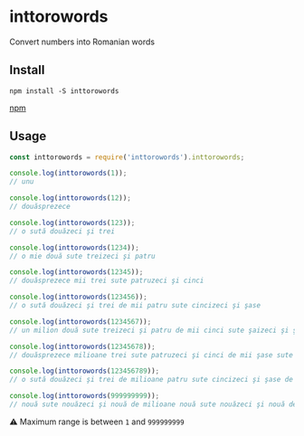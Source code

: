 # inttorowords
Convert numbers into Romanian words
## Install
```
npm install -S inttorowords
```

[npm](https://www.npmjs.com/package/inttorowords)
## Usage
```js 
const inttorowords = require('inttorowords').inttorowords;

console.log(inttorowords(1));
// unu

console.log(inttorowords(12));
// douăsprezece

console.log(inttorowords(123));
// o sută douăzeci şi trei

console.log(inttorowords(1234));
// o mie două sute treizeci şi patru

console.log(inttorowords(12345));
// douăsprezece mii trei sute patruzeci şi cinci

console.log(inttorowords(123456));
// o sută douăzeci şi trei de mii patru sute cincizeci şi şase

console.log(inttorowords(1234567));
// un milion două sute treizeci şi patru de mii cinci sute şaizeci şi şapte

console.log(inttorowords(12345678));
// douăsprezece milioane trei sute patruzeci şi cinci de mii şase sute şaptezeci şi opt

console.log(inttorowords(123456789));
// o sută douăzeci şi trei de milioane patru sute cincizeci şi şase de mii şapte sute optzeci şi nouă

console.log(inttorowords(999999999));
// nouă sute nouăzeci şi nouă de milioane nouă sute nouăzeci şi nouă de mii nouă sute nouăzeci şi nouă
```
:warning: Maximum range is between `1` and `999999999`
